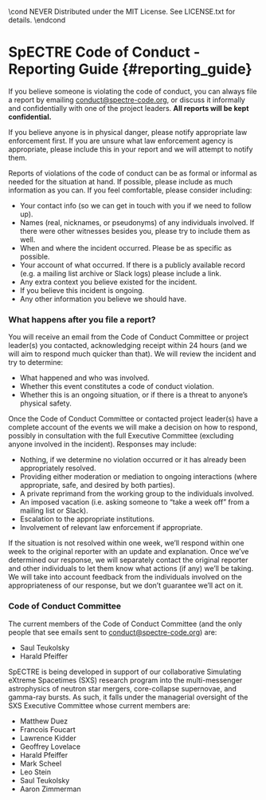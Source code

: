 \cond NEVER
Distributed under the MIT License.
See LICENSE.txt for details.
\endcond
# SpECTRE Code of Conduct - Reporting Guide {#reporting_guide}

If you believe someone is violating the code of conduct, you can
always file a report by emailing conduct@spectre-code.org, or discuss
it informally and confidentially with one of the project leaders.
**All reports will be kept confidential.**

If you believe anyone is in physical danger, please notify appropriate
law enforcement first. If you are unsure what law enforcement agency
is appropriate, please include this in your report and we will attempt
to notify them.

Reports of violations of the code of conduct can be as formal or
informal as needed for the situation at hand. If possible, please
include as much information as you can. If you feel comfortable,
please consider including:
- Your contact info (so we can get in touch with you if we need to
  follow up).
- Names (real, nicknames, or pseudonyms) of any individuals
involved. If there were other witnesses besides you, please try to
include them as well.
- When and where the incident occurred. Please be as specific as
  possible.
- Your account of what occurred. If there is a publicly available
record (e.g. a mailing list archive or Slack logs) please include a
link.
- Any extra context you believe existed for the incident.
- If you believe this incident is ongoing.
- Any other information you believe we should have.

### What happens after you file a report?

You will receive an email from the Code of Conduct Committee or
project leader(s) you contacted, acknowledging receipt within 24 hours
(and we will aim to respond much quicker than that). We will review
the incident and try to determine:
- What happened and who was involved.
- Whether this event constitutes a code of conduct violation.
- Whether this is an ongoing situation, or if there is a threat to
  anyone’s physical safety.

Once the Code of Conduct Committee or contacted project leader(s) have
a complete account of the events we will make a decision on how to
respond, possibly in consultation with the full Executive Committee
(excluding anyone involved in the incident). Responses may include:
- Nothing, if we determine no violation occurred or it has already
  been appropriately resolved.
- Providing either moderation or mediation to ongoing interactions
  (where appropriate, safe, and desired by both parties).
- A private reprimand from the working group to the individuals
  involved.
- An imposed vacation (i.e. asking someone to “take a week off” from a
  mailing list or Slack).
- Escalation to the appropriate institutions.
- Involvement of relevant law enforcement if appropriate.

If the situation is not resolved within one week, we’ll respond within
one week to the original reporter with an update and explanation.
Once we’ve determined our response, we will separately contact the
original reporter and other individuals to let them know what actions
(if any) we’ll be taking. We will take into account feedback from the
individuals involved on the appropriateness of our response, but we
don’t guarantee we’ll act on it.

### Code of Conduct Committee

The current members of the Code of Conduct Committee (and the only
people that see emails sent to conduct@spectre-code.org) are:
- Saul Teukolsky
- Harald Pfeiffer

SpECTRE is being developed in support of our collaborative Simulating
eXtreme Spacetimes (SXS) research program into the multi-messenger
astrophysics of neutron star mergers, core-collapse supernovae, and
gamma-ray bursts.  As such, it falls under the managerial oversight of
the SXS Executive Committee whose current members are:
- Matthew Duez
- Francois Foucart
- Lawrence Kidder
- Geoffrey Lovelace
- Harald Pfeiffer
- Mark Scheel
- Leo Stein
- Saul Teukolsky
- Aaron Zimmerman

